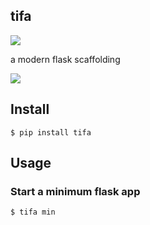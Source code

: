tifa
---
![](https://img.shields.io/badge/LICENSE-MIT-blue.svg)

a modern flask scaffolding

![](https://storage.googleapis.com/duan/etc/A45A991C-54C7-4B6A-8906-9265CE7893E8/tifa.jpg)


## Install

```
$ pip install tifa
```

## Usage

### Start a minimum flask app

```
$ tifa min
```
